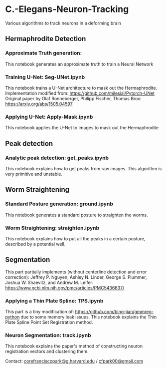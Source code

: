# C.-Elegans-Neuron-Tracking
Various algorithms to track neurons in a deforming brain

## Hermaphrodite Detection

### Approximate Truth generation:
This notebook generates an approximate truth to train a Neural Network

### Training U-Net: Seg-UNet.ipynb
This notebook trains a U-Net architecture to mask out the Hermaphrodite.
Implementation modified from: https://github.com/milesial/Pytorch-UNet
Original paper by Olaf Ronneberger, Philipp Fischer, Thomas Brox: https://arxiv.org/abs/1505.04597

### Applying U-Net: Apply-Mask.ipynb
This notebook applies the U-Net to images to mask out the Hermaphrodite

## Peak detection

### Analytic peak detection: get_peaks.ipynb
This notebook explains how to get peaks from raw images. This algorithm is very primitive and unstable.

## Worm Straightening

### Standard Posture generation: ground.ipynb
This notebook generates a standard posture to straighten the worms.

### Worm Straightening: straighten.ipynb
This notebook explains how to put all the peaks in a certain posture, described by a potential well.

## Segmentation
This part partially implements (without centerline detection and error correction):
Jeffrey P. Nguyen, Ashley N. Linder, George S. Plummer, Joshua W. Shaevitz, and Andrew M. Leifer: https://www.ncbi.nlm.nih.gov/pmc/articles/PMC5436637/

### Applying a Thin Plate Spline: TPS.ipynb
This part is a tiny modification of: https://github.com/bing-jian/gmmreg-python due to some memory leak issues.
This notebook explains the Thin Plate Spline Point Set Registration method.

### Neuron Segmentation: track.ipynb
This notebook explains the paper's method of constructing neuron registration vectors and clustering them.

Contact: corefranciscopark@g.harvard.edu / cfpark00@gmail.com

